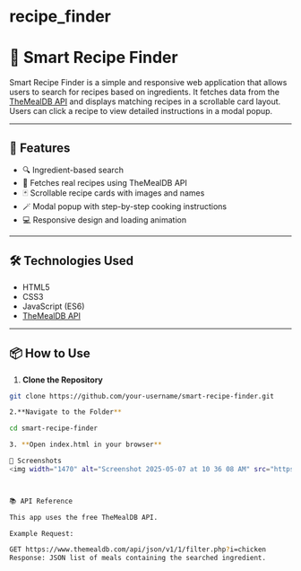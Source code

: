 # recipe_finder
# 🍳 Smart Recipe Finder

Smart Recipe Finder is a simple and responsive web application that allows users to search for recipes based on ingredients. It fetches data from the [TheMealDB API](https://www.themealdb.com/) and displays matching recipes in a scrollable card layout. Users can click a recipe to view detailed instructions in a modal popup.

---

## 🚀 Features

- 🔍 Ingredient-based search
- 🧠 Fetches real recipes using TheMealDB API
- 🃏 Scrollable recipe cards with images and names
- 🪄 Modal popup with step-by-step cooking instructions
- 💻 Responsive design and loading animation

---

## 🛠️ Technologies Used

- HTML5
- CSS3
- JavaScript (ES6)
- [TheMealDB API](https://www.themealdb.com/api.php)

---

## 📦 How to Use

1. **Clone the Repository**

```bash
git clone https://github.com/your-username/smart-recipe-finder.git

2.**Navigate to the Folder**

cd smart-recipe-finder

3. **Open index.html in your browser**

📸 Screenshots
<img width="1470" alt="Screenshot 2025-05-07 at 10 36 08 AM" src="https://github.com/user-attachments/assets/3d5136e8-31ca-47d9-aed8-9a64c7a4c7bf" />



📚 API Reference

This app uses the free TheMealDB API.

Example Request:

GET https://www.themealdb.com/api/json/v1/1/filter.php?i=chicken
Response: JSON list of meals containing the searched ingredient.
